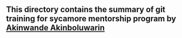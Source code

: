 ## This directory contains the summary of git training for sycamore mentorship program by [Akinwande Akinboluwarin](https://github.com/bolubee101)